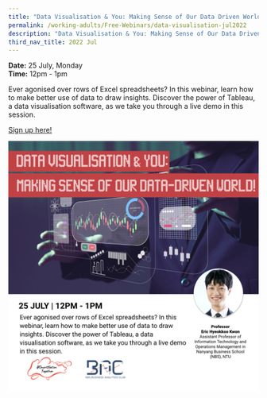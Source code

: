 ```yaml
---
title: "Data Visualisation & You: Making Sense of Our Data Driven World!"
permalink: /working-adults/Free-Webinars/data-visualisation-jul2022
description: "Data Visualisation & You: Making Sense of Our Data Driven World!"
third_nav_title: 2022 Jul
---
```


**Date:** 25 July, Monday
<br> **Time:** 12pm - 1pm

Ever agonised over rows of Excel spreadsheets? In this webinar, learn how to make better use of data to draw insights. Discover the power of Tableau, a data visualisation software, as we take you through a live demo in this session. 

[Sign up here!](https://go.gov.sg/wa-tableau-jul22)

![free webinars on data visualisation for working adults](/images/Jul%202022/25%20Jul_WA.jpeg)